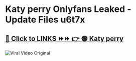 
 # Katy perry Onlyfans Leaked - Update Files u6t7x

## <h2><a href="https://clipsfans.com/Katy_perry&ref=git">🔗 Click to LINKS ⏩⏩ 👉 🟢 Katy perry </a></h2>

<a href="https://clipsfans.com/Katy_perry&ref=git" rel="nofollow" data-target="animated-image.originalLink"><img src="https://i.ibb.co.com/xMMVF88/686577567.gif" alt="Viral Video Original" style="max-width: 100%; display: inline-block;" data-target="animated-image.originalImage"></a>


